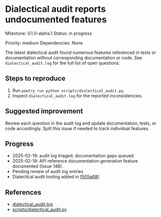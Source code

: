 # Dialectical audit reports undocumented features

Milestone: 0.1.0-alpha.1
Status: in progress

Priority: medium
Dependencies: None


The latest dialectical audit found numerous features referenced in tests or documentation without corresponding documentation or code. See `dialectical_audit.log` for the full list of open questions.

## Steps to reproduce
1. Run `poetry run python scripts/dialectical_audit.py`.
2. Inspect `dialectical_audit.log` for the reported inconsistencies.

## Suggested improvement
Review each question in the audit log and update documentation, tests, or code accordingly. Split this issue if needed to track individual features.

## Progress
- 2025-02-19: audit log triaged; documentation gaps queued.
- 2025-02-19: API reference documentation generation feature documented (Issue 148).
- Pending review of audit log entries
- Dialectical audit tooling added in [f505a68f](../commit/f505a68f).

## References

- [dialectical_audit.log](../dialectical_audit.log)
- [scripts/dialectical_audit.py](../scripts/dialectical_audit.py)
